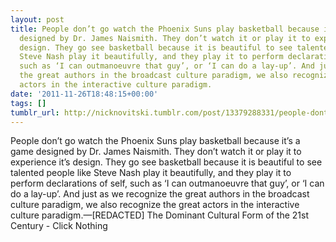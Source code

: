 ```yaml
---
layout: post
title: People don’t go watch the Phoenix Suns play basketball because it’s a game
  designed by Dr. James Naismith. They don’t watch it or play it to experience it’s
  design. They go see basketball because it is beautiful to see talented people like
  Steve Nash play it beautifully, and they play it to perform declarations of self,
  such as ‘I can outmanoeuvre that guy’, or ‘I can do a lay-up’. And just as we recognize
  the great authors in the broadcast culture paradigm, we also recognize the great
  actors in the interactive culture paradigm.
date: '2011-11-26T18:48:15+00:00'
tags: []
tumblr_url: http://nicknovitski.tumblr.com/post/13379288331/people-dont-go-watch-the-phoenix-suns-play
---
```

People don’t go watch the Phoenix Suns play basketball because it’s a game designed by Dr. James Naismith. They don’t watch it or play it to experience it’s design. They go see basketball because it is beautiful to see talented people like Steve Nash play it beautifully, and they play it to perform declarations of self, such as ‘I can outmanoeuvre that guy’, or ‘I can do a lay-up’. And just as we recognize the great authors in the broadcast culture paradigm, we also recognize the great actors in the interactive culture paradigm.—[REDACTED] The Dominant Cultural Form of the 21st Century - Click Nothing
